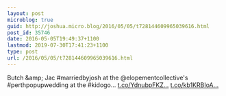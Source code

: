 ```yaml
---
layout: post
microblog: true
guid: http://joshua.micro.blog/2016/05/05/t728144609965039616.html
post_id: 35746
date: 2016-05-05T19:49:37+1100
lastmod: 2019-07-30T17:41:23+1100
type: post
url: /2016/05/05/t728144609965039616.html
---
```

Butch &amp;amp; Jac #marriedbyjosh at the @elopementcollective's #perthpopupwedding at the #kidogo… [t.co/YdnubpFKZ...](https://t.co/YdnubpFKZU) [t.co/kb1KRBIoA...](https://t.co/kb1KRBIoA4)
